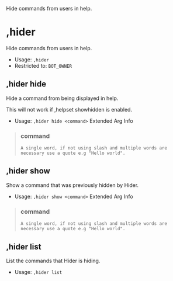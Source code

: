 Hide commands from users in help.

# ,hider
Hide commands from users in help.<br/>
 - Usage: `,hider`
 - Restricted to: `BOT_OWNER`
## ,hider hide
Hide a command from being displayed in help.<br/>

This will not work if ,helpset showhidden is enabled.<br/>
 - Usage: `,hider hide <command>`
Extended Arg Info
> ### command
> ```
> A single word, if not using slash and multiple words are necessary use a quote e.g "Hello world".
> ```
## ,hider show
Show a command that was previously hidden by Hider.<br/>
 - Usage: `,hider show <command>`
Extended Arg Info
> ### command
> ```
> A single word, if not using slash and multiple words are necessary use a quote e.g "Hello world".
> ```
## ,hider list
List the commands that Hider is hiding.<br/>
 - Usage: `,hider list`
